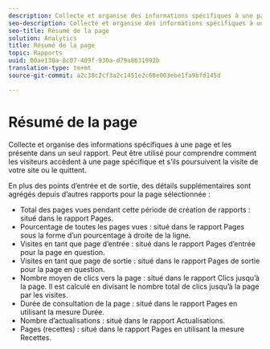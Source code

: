 ```yaml
---
description: Collecte et organise des informations spécifiques à une page et les présente dans un seul rapport. Peut être utilisé pour comprendre comment les visiteurs accèdent à une page spécifique et s’ils poursuivent la visite de votre site ou le quittent.
seo-description: Collecte et organise des informations spécifiques à une page et les présente dans un seul rapport. Peut être utilisé pour comprendre comment les visiteurs accèdent à une page spécifique et s’ils poursuivent la visite de votre site ou le quittent.
seo-title: Résumé de la page
solution: Analytics
title: Résumé de la page
topic: Rapports
uuid: 00ae130a-8c07-409f-930a-d79a8631992b
translation-type: tm+mt
source-git-commit: a2c38c2cf3a2c1451e2c60e003ebe1fa9bfd145d

---
```



# Résumé de la page

Collecte et organise des informations spécifiques à une page et les présente dans un seul rapport. Peut être utilisé pour comprendre comment les visiteurs accèdent à une page spécifique et s’ils poursuivent la visite de votre site ou le quittent.

En plus des points d’entrée et de sortie, des détails supplémentaires sont agrégés depuis d’autres rapports pour la page sélectionnée :

* Total des pages vues pendant cette période de création de rapports : situé dans le rapport Pages.
* Pourcentage de toutes les pages vues : situé dans le rapport Pages sous la forme d’un pourcentage à droite de la ligne.
* Visites en tant que page d’entrée : situé dans le rapport Pages d’entrée pour la page en question.
* Visites en tant que page de sortie : situé dans le rapport Pages de sortie pour la page en question.
* Nombre moyen de clics vers la page : situé dans le rapport Clics jusqu’à la page. Il est calculé en divisant le nombre total de clics jusqu’à la page par les visites.
* Durée de consultation de la page : situé dans le rapport Pages en utilisant la mesure Durée.
* Nombre d’actualisations : situé dans le rapport Actualisations.
* Pages (recettes) : situé dans le rapport Pages en utilisant la mesure Recettes.

